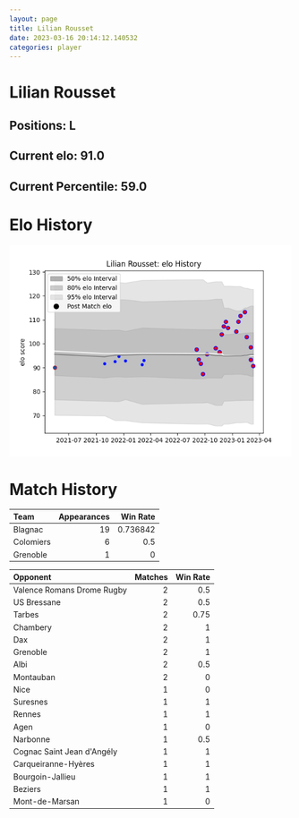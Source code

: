 ```yaml
---  
layout: page  
title: Lilian Rousset  
date: 2023-03-16 20:14:12.140532  
categories: player  
---
```

# Lilian Rousset

## Positions: L

## Current elo: 91.0

## Current Percentile: 59.0

# Elo History


![elo history](history_LilianRousset.png)
# Match History


| Team      |   Appearances |   Win Rate |
|:----------|--------------:|-----------:|
| Blagnac   |            19 |   0.736842 |
| Colomiers |             6 |   0.5      |
| Grenoble  |             1 |   0        |

| Opponent                   |   Matches |   Win Rate |
|:---------------------------|----------:|-----------:|
| Valence Romans Drome Rugby |         2 |       0.5  |
| US Bressane                |         2 |       0.5  |
| Tarbes                     |         2 |       0.75 |
| Chambery                   |         2 |       1    |
| Dax                        |         2 |       1    |
| Grenoble                   |         2 |       1    |
| Albi                       |         2 |       0.5  |
| Montauban                  |         2 |       0    |
| Nice                       |         1 |       0    |
| Suresnes                   |         1 |       1    |
| Rennes                     |         1 |       1    |
| Agen                       |         1 |       0    |
| Narbonne                   |         1 |       0.5  |
| Cognac Saint Jean d'Angély |         1 |       1    |
| Carqueiranne-Hyères        |         1 |       1    |
| Bourgoin-Jallieu           |         1 |       1    |
| Beziers                    |         1 |       1    |
| Mont-de-Marsan             |         1 |       0    |